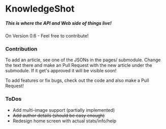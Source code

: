 # KnowledgeShot
##### This is where the API and Web side of things live!
On Version 0.6 - Feel free to contribute!

### Contribution
To add an article, see one of the JSONs in the pages/ submodule. Change the text there and make an Pull Request with the new article under the submodule. If it get's approved it will be visible soon!

To add features or fix bugs, check out the code and also make a Pull Request!

### ToDos

- Add multi-image support (partially implemented)
- ~~Add author details (should be easy enough)~~
- Redesign home screen with actual stats/info/help
